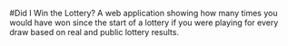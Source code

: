 #Did I Win the Lottery?
A web application showing how many times you would have won since the start of a lottery if you were playing for every draw based on real and public lottery results.
